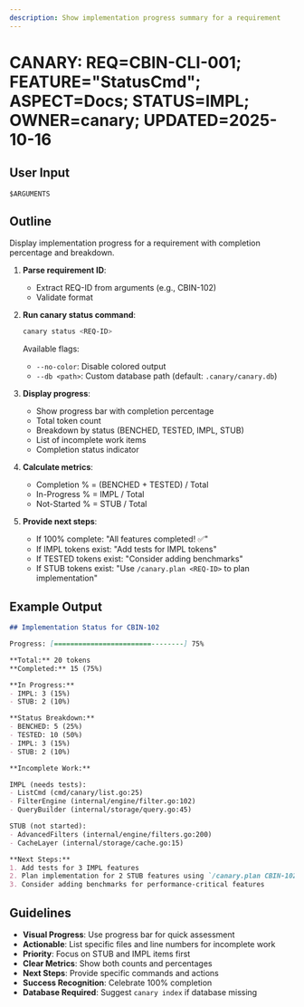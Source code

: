 ```yaml
---
description: Show implementation progress summary for a requirement
---
```


# CANARY: REQ=CBIN-CLI-001; FEATURE="StatusCmd"; ASPECT=Docs; STATUS=IMPL; OWNER=canary; UPDATED=2025-10-16

## User Input

```text
$ARGUMENTS
```

## Outline

Display implementation progress for a requirement with completion percentage and breakdown.

1. **Parse requirement ID**:
   - Extract REQ-ID from arguments (e.g., CBIN-102)
   - Validate format

2. **Run canary status command**:
   ```bash
   canary status <REQ-ID>
   ```

   Available flags:
   - `--no-color`: Disable colored output
   - `--db <path>`: Custom database path (default: `.canary/canary.db`)

3. **Display progress**:
   - Show progress bar with completion percentage
   - Total token count
   - Breakdown by status (BENCHED, TESTED, IMPL, STUB)
   - List of incomplete work items
   - Completion status indicator

4. **Calculate metrics**:
   - Completion % = (BENCHED + TESTED) / Total
   - In-Progress % = IMPL / Total
   - Not-Started % = STUB / Total

5. **Provide next steps**:
   - If 100% complete: "All features completed! ✅"
   - If IMPL tokens exist: "Add tests for IMPL tokens"
   - If TESTED tokens exist: "Consider adding benchmarks"
   - If STUB tokens exist: "Use `/canary.plan <REQ-ID>` to plan implementation"

## Example Output

```markdown
## Implementation Status for CBIN-102

Progress: [========================--------] 75%

**Total:** 20 tokens
**Completed:** 15 (75%)

**In Progress:**
- IMPL: 3 (15%)
- STUB: 2 (10%)

**Status Breakdown:**
- BENCHED: 5 (25%)
- TESTED: 10 (50%)
- IMPL: 3 (15%)
- STUB: 2 (10%)

**Incomplete Work:**

IMPL (needs tests):
- ListCmd (cmd/canary/list.go:25)
- FilterEngine (internal/engine/filter.go:102)
- QueryBuilder (internal/storage/query.go:45)

STUB (not started):
- AdvancedFilters (internal/engine/filters.go:200)
- CacheLayer (internal/storage/cache.go:15)

**Next Steps:**
1. Add tests for 3 IMPL features
2. Plan implementation for 2 STUB features using `/canary.plan CBIN-102`
3. Consider adding benchmarks for performance-critical features
```

## Guidelines

- **Visual Progress**: Use progress bar for quick assessment
- **Actionable**: List specific files and line numbers for incomplete work
- **Priority**: Focus on STUB and IMPL items first
- **Clear Metrics**: Show both counts and percentages
- **Next Steps**: Provide specific commands and actions
- **Success Recognition**: Celebrate 100% completion
- **Database Required**: Suggest `canary index` if database missing
